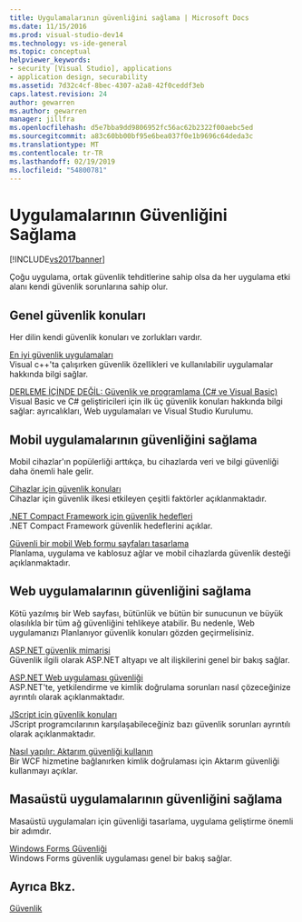 ```yaml
---
title: Uygulamalarının güvenliğini sağlama | Microsoft Docs
ms.date: 11/15/2016
ms.prod: visual-studio-dev14
ms.technology: vs-ide-general
ms.topic: conceptual
helpviewer_keywords:
- security [Visual Studio], applications
- application design, securability
ms.assetid: 7d32c4cf-8bec-4307-a2a8-42f0ceddf3eb
caps.latest.revision: 24
author: gewarren
ms.author: gewarren
manager: jillfra
ms.openlocfilehash: d5e7bba9dd9806952fc56ac62b2322f00aebc5ed
ms.sourcegitcommit: a83c60bb00bf95e6bea037f0e1b9696c64deda3c
ms.translationtype: MT
ms.contentlocale: tr-TR
ms.lasthandoff: 02/19/2019
ms.locfileid: "54800781"
---
```

# <a name="securing-applications"></a>Uygulamalarının Güvenliğini Sağlama
[!INCLUDE[vs2017banner](../includes/vs2017banner.md)]

Çoğu uygulama, ortak güvenlik tehditlerine sahip olsa da her uygulama etki alanı kendi güvenlik sorunlarına sahip olur.  
  
## <a name="general-security-considerations"></a>Genel güvenlik konuları  
 Her dilin kendi güvenlik konuları ve zorlukları vardır.  
  
 [En iyi güvenlik uygulamaları](http://msdn.microsoft.com/library/86acaccf-cdb4-4517-bd58-553618e3ec42)  
 Visual c++'ta çalışırken güvenlik özellikleri ve kullanılabilir uygulamalar hakkında bilgi sağlar.  
  
 [DERLEME İÇİNDE DEĞİL: Güvenlik ve programlama (C# ve Visual Basic)](http://msdn.microsoft.com/227e2863-cf09-4c28-9611-bcd82be5e994)  
 Visual Basic ve C# geliştiricileri için ilk üç güvenlik konuları hakkında bilgi sağlar: ayrıcalıkları, Web uygulamaları ve Visual Studio Kurulumu.  
  
## <a name="securing-mobile-applications"></a>Mobil uygulamalarının güvenliğini sağlama  
 Mobil cihazlar'ın popülerliği arttıkça, bu cihazlarda veri ve bilgi güvenliği daha önemli hale gelir.  
  
 [Cihazlar için güvenlik konuları](http://msdn.microsoft.com/45fab484-8718-452e-8210-04fda3c6cb87)  
 Cihazlar için güvenlik ilkesi etkileyen çeşitli faktörler açıklanmaktadır.  
  
 [.NET Compact Framework için güvenlik hedefleri](http://msdn.microsoft.com/64ac2770-e2bc-40a3-abbf-56c8a2c0e364)  
 .NET Compact Framework güvenlik hedeflerini açıklar.  
  
 [Güvenli bir mobil Web formu sayfaları tasarlama](http://msdn.microsoft.com/b69727c1-f81f-4221-a116-8f92f769365f)  
 Planlama, uygulama ve kablosuz ağlar ve mobil cihazlarda güvenlik desteği açıklanmaktadır.  
  
## <a name="securing-web-applications"></a>Web uygulamalarının güvenliğini sağlama  
 Kötü yazılmış bir Web sayfası, bütünlük ve bütün bir sunucunun ve büyük olasılıkla bir tüm ağ güvenliğini tehlikeye atabilir. Bu nedenle, Web uygulamanızı Planlanıyor güvenlik konuları gözden geçirmelisiniz.  
  
 [ASP.NET güvenlik mimarisi](http://msdn.microsoft.com/library/c34d6f4f-f64d-4697-bd32-02dd2ddf726f)  
 Güvenlik ilgili olarak ASP.NET altyapı ve alt ilişkilerini genel bir bakış sağlar.  
  
 [ASP.NET Web uygulaması güvenliği](http://msdn.microsoft.com/library/658d0430-1644-4744-b52d-08b0d6fcacb8)  
 ASP.NET'te, yetkilendirme ve kimlik doğrulama sorunları nasıl çözeceğinize ayrıntılı olarak açıklanmaktadır.  
  
 [JScript için güvenlik konuları](http://msdn.microsoft.com/8572efc9-071a-472d-a1a4-f0a3b42644c1)  
 JScript programcılarının karşılaşabileceğiniz bazı güvenlik sorunları ayrıntılı olarak açıklanmaktadır.  
  
 [Nasıl yapılır: Aktarım güvenliği kullanın](http://msdn.microsoft.com/16210e41-5492-4cc8-9002-7366b1fc7297)  
 Bir WCF hizmetine bağlanırken kimlik doğrulaması için Aktarım güvenliği kullanmayı açıklar.  
  
## <a name="securing-desktop-applications"></a>Masaüstü uygulamalarının güvenliğini sağlama  
 Masaüstü uygulamaları için güvenliği tasarlama, uygulama geliştirme önemli bir adımdır.  
  
 [Windows Forms Güvenliği](http://msdn.microsoft.com/library/932d438a-5285-46d8-a958-8c93d0ad6cae)  
 Windows Forms güvenlik uygulaması genel bir bakış sağlar.  
  
## <a name="see-also"></a>Ayrıca Bkz.  
 [Güvenlik](../ide/security-in-visual-studio.md)
